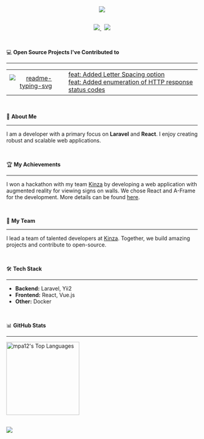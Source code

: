 <div align="center"><picture>
    <source media="(prefers-color-scheme: dark)" srcset="https://readme-typing-svg.demolab.com?font=Inter&weight=600&size=38&duration=3500&pause=1500&color=F7F7F7&center=true&vCenter=true&random=false&width=800&height=60&lines=Hi+there!+I'm+pigolitsyn_m%F0%9F%91%8B" />
    <img src="https://readme-typing-svg.demolab.com?font=Inter&weight=600&size=38&duration=3500&pause=1500&color=F7F7F7&center=true&vCenter=true&random=false&width=800&height=60&lines=Hi+there!+I'm+pigolitsyn_m%F0%9F%91%8B" />
  </picture>
</div>

<br>

<p align="center"> 
  <a href="https://t.me/pigolitsyn_m" target="_blank">
    <img src="https://img.shields.io/badge/telegram-%230077B5.svg?&style=for-the-badge&logo=telegram&logoColor=white" />
  </a>&nbsp;
  <a href="https://vk.com/pigolitsyn_m" target="_blank">
    <img src="https://img.shields.io/badge/vk-%230077B5.svg?&style=for-the-badge&logo=vk&logoColor=white" />
  </a>
</p>

<br>

💻 <b>Open Source Projects I've Contributed to</b>
<hr>

  <table>
    <tr>
      <td>
        <div align="center">
          <a href="https://github.com/DenverCoder1/readme-typing-svg"><img src="https://denvercoder1-github-readme-stats.vercel.app/api/pin/?username=DenverCoder1&repo=readme-typing-svg&theme=react&bg_color=1f222e&title_color=42b883&hide_border=true&icon_color=f8d866" alt="readme-typing-svg"></a>
        </b>
      </td>
      <td>
        <a href="https://github.com/DenverCoder1/readme-typing-svg/pull/302">feat: Added Letter Spacing option</a>
        <br>
        <a href="https://github.com/DenverCoder1/readme-typing-svg/pull/303">feat: Added enumeration of HTTP response status codes</a>
      </td>
    </tr>
  </table>
            
<br>

📜 <b>About Me</b>
<hr>
<p align="left">
I am a developer with a primary focus on <b>Laravel</b> and <b>React</b>. I enjoy creating robust and scalable web applications.
</p>

<br>

🏆 <b>My Achievements</b>
<hr>
<p align="left">
I won a hackathon with my team <a href="https://kinza-agency.ru">Kinza</a> by developing a web application with augmented reality for viewing signs on walls. We chose React and A-Frame for the development. More details can be found <a href="https://kinza-agency.ru/news/kinza-победила-в-it-конкурсе/">here</a>.
</p>

<br>

👥 <b>My Team</b>
<hr>
<p align="left">
I lead a team of talented developers at <a href="https://kinza-agency.ru">Kinza</a>. Together, we build amazing projects and contribute to open-source.
</p>

<br>

🛠️ <b>Tech Stack</b>
<hr>
<p align="left">
<ul>
  <li><b>Backend:</b> Laravel, Yii2</li>
  <li><b>Frontend:</b> React, Vue.js</li>
  <li><b>Other:</b> Docker</li>
</ul>
</p>

<br>

📊 <b>GitHub Stats</b>
<hr>

  <!--<a href="https://github.com/anuraghazra/github-readme-stats"><img alt="mpa12's Github Stats" src="https://denvercoder1-github-readme-stats.vercel.app/api/?username=mpa12&show_icons=true&include_all_commits=true&count_private=true&theme=react&hide_border=true&bg_color=1F222E&title_color=F85D7F&icon_color=F8D866" height="192px"/></a>-->
  <a href="https://github.com/anuraghazra/github-readme-stats"><img alt="mpa12's Top Languages" src="https://denvercoder1-github-readme-stats.vercel.app/api/top-langs/?username=mpa12&langs_count=8&layout=compact&theme=react&hide_border=true&bg_color=1F222E&title_color=F85D7F&icon_color=F8D866&hide=Jupyter%20Notebook,Roff" height="192px"/></a>

<br>

<img src="https://komarev.com/ghpvc/?username=mpa12" />
